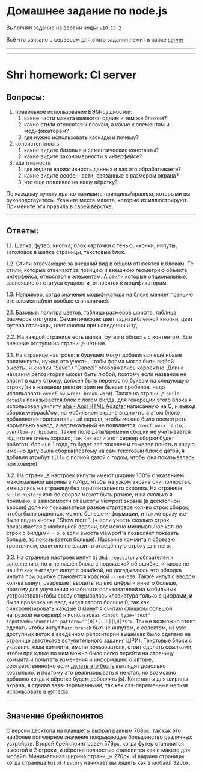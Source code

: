 # Домашнее задание по node.js

Выполнял задание на версии ноды: `v10.15.2`

Всё что связано с сервером для этого задания лежит в папке [server](server/index.js)





---
---

# Shri homework: CI server

## Вопросы:
1. правильное использование БЭМ-сущностей:
    1. какие части макета являются одним и тем же блоком?
    1. какие стили относятся к блокам, а какие к элементам и модификаторам?
    1. где нужно использовать каскады и почему?
1. консистентность:
    1. какие видите базовые и семантические константы?
    1. какие видите закономерности в интерфейсе?
1. адаптивность
    1. где видите вариативность данных и как это обрабатываете?
    1. какие видите особенности, связанные с размером экрана?
    1. что еще повлияло на вашу вёрстку?

По каждому пункту кратко напишите принципы/правила, которыми вы руководствуетесь. Укажите места макета, которые их иллюстрируют. Примените эти правила в своей вёрстке.

---

## Ответы:
1.1. Шапка, футер, кнопка, блок карточки с тенью, иконки, инпуты, заголовок в шапке страницы, текстовый блок.

1.2. Стили отвечающие за внешний вид в общем относятся к блокам. Те стили, которые отвечают за позицию и внешнюю геометрию объекта интерфейса, относятся к элементам. А стили которые опциональные, зависящие от статуса сущности, относятся к модификаторам.

1.3. Например, когда значение модификатора на блоке меняет позицию его элемента(или вообще его наличие).

2.1. Базовые: палитра цветов, таблица размеров шрифта, таблица размеров отступов. Семантические: цвет задизэйбленной кнопки, цвет футера страницы, цвет кнопки при наведении и тд.

2.2. На каждой странице есть шапка, футер и область с контентом. Все внешние отступы на странице чётные.

3.1. На странице настроек: в будущем могут добавиться ещё новые поля/инпуты, нужно это учесть, чтобы форма могла быть любой высоты, и кнопки "Save" / "Cancel" отображались корректно. Длина названия репозитория может быть любой, поэтому если название не влазит в одну строку, должен быть перенос по буквам на следующую строку(тк в названии репозитория не бывает пробелов, надо использовать `overflow-wrap: break-word`). Также на странице `build details` показывается блок с логом билда, для генерации этого блока я использовал утилиту [aha - Ansi HTML Adapter](https://github.com/theZiz/aha) написанную на C, и вывод сборки webpack'ом, на мобильном экране видно что в этом блоке добавляется горизонтальный скролл, чтобы можно было посмотреть нормально вывод, а вертикальный не появляется. `overflow-x: auto; overflow-y: hidden;`. Также поле даты/времени сборки не учитывается год что не очень хорошо, так как если этот сервер сборки будет работать больше 1 года, то будет всё тяжелее и тяжелее понять в какую именно дату была сборка(поэтому на сам текстовый блок с датой, я добавил атрибут `title` с полной датой с годом, чтобы она показывалась при ховере).

3.2. На странице настроек инпуты имеют ширину 100% с указанием максимальной ширины в 474px, чтобы на узком экране они полностью вмещались на страницу без горизонтального скролла. На странице `build history` кол-во сборок может быть разное, и на сколько я понимаю, в зависимости от высоты viewport экрана (в десктопной версии) должно показываться разное стартовое кол-во строк сборок, чтобы было видно как можно больше информации, и также сразу же была видна кнопка "Show more". (+ если учесть сколько строк показывается в мобильной версии, возможно минимальное кол-во строк с билдами = 5, а если высота viewport'a позволяет показать больше, то показывается больше). Название коммита я обрезаю троеточием, если оно не влазит в отведённую строку для него.

3.3. На странице настроек инпут `GitHub repository` обязателен к заполнению, но я не нашёл блока с подсказкой об ошибке, и также не нашёл как выглядит инпут с ошибкой, но догадываюсь что обводка инпута при ошибке становится красной `--red-500`. Также инпут с вводом кол-ва минут, разрешает вводить только цифры и ничего больше, поэтому для улучшения юзабилити пользователей на мобильных устройствах(чтобы сразу открывалась клавиатура только с цифрами, и была проверка на ввод чисел строго больше 0, так как синхронизировать каждые 0 минут я считаю слишком большой нагрузкой на сервер) я использовал `<input type="text" inputmode="numeric" pattern="^[0]*[1-9][\d]*$">`. Также возможно стоит сделать чтобы инпут `Main branch` был не инпутом, а селектом, из уже доступных веток в введённом репозитории выше(как было сделано на странице автотестов вступительного задания ШРИ). Текстовые блоки с указание хэша коммита, имени пользователя, стоит сделать ссылками, чтобы при клике по ним можно было легко перейти на страницу коммита и почитать изменения и информацию о авторе, соответственно(но если [делать это без js](https://css-tricks.com/nested-links/) выглядит довольно костыльно, и поэтому это реализовывать я не стал, но возможно добавлю когда к вёрстке будем добавлять js). Константы для ширины экрана, я сделал sass-переменными, так как css-переменные нельзя использовать в @media.

---
## Значение брейкпоинтов
С версии десктопа на планшеты выбрал равным 768px, так как это наиболее популярное значение покрывающее большинство различных устройств. Второй брейкпоинт равен 576px, когда футер становится высотой в 2 строки, и вёрстка полностью становится как в макете для мобайл. Минимальная ширина страницы 270px. И ширина страницы когда страница `build history` начинает выглядеть как в мобайл 320px.